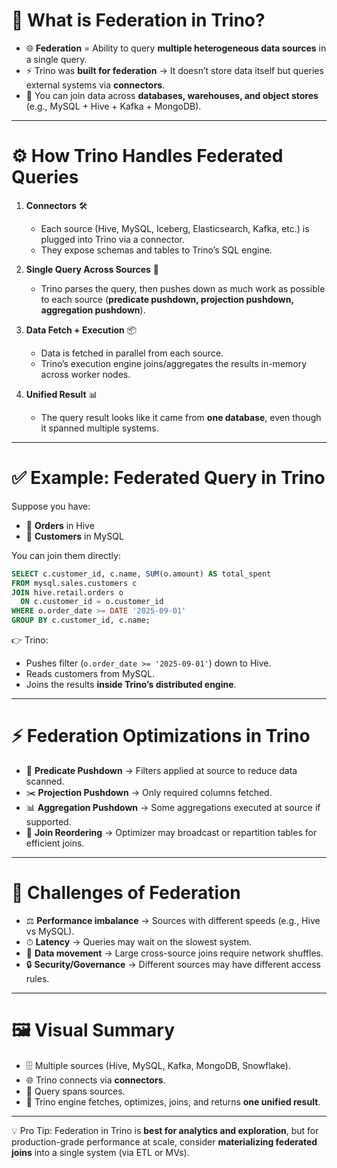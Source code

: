 # 📌 What is Federation in Trino?

* 🌐 **Federation** = Ability to query **multiple heterogeneous data sources** in a single query.
* ⚡ Trino was **built for federation** → It doesn’t store data itself but queries external systems via **connectors**.
* 🔗 You can join data across **databases, warehouses, and object stores** (e.g., MySQL + Hive + Kafka + MongoDB).

---

# ⚙️ How Trino Handles Federated Queries

1. **Connectors** 🛠

   * Each source (Hive, MySQL, Iceberg, Elasticsearch, Kafka, etc.) is plugged into Trino via a connector.
   * They expose schemas and tables to Trino’s SQL engine.

2. **Single Query Across Sources** 🔄

   * Trino parses the query, then pushes down as much work as possible to each source (**predicate pushdown, projection pushdown, aggregation pushdown**).

3. **Data Fetch + Execution** 📦

   * Data is fetched in parallel from each source.
   * Trino’s execution engine joins/aggregates the results in-memory across worker nodes.

4. **Unified Result** 📊

   * The query result looks like it came from **one database**, even though it spanned multiple systems.

---

# ✅ Example: Federated Query in Trino

Suppose you have:

* 🛒 **Orders** in Hive
* 👤 **Customers** in MySQL

You can join them directly:

```sql
SELECT c.customer_id, c.name, SUM(o.amount) AS total_spent
FROM mysql.sales.customers c
JOIN hive.retail.orders o 
  ON c.customer_id = o.customer_id
WHERE o.order_date >= DATE '2025-09-01'
GROUP BY c.customer_id, c.name;
```

👉 Trino:

* Pushes filter (`o.order_date >= '2025-09-01'`) down to Hive.
* Reads customers from MySQL.
* Joins the results **inside Trino’s distributed engine**.

---

# ⚡ Federation Optimizations in Trino

* 🔽 **Predicate Pushdown** → Filters applied at source to reduce data scanned.
* ✂️ **Projection Pushdown** → Only required columns fetched.
* 📊 **Aggregation Pushdown** → Some aggregations executed at source if supported.
* 🚀 **Join Reordering** → Optimizer may broadcast or repartition tables for efficient joins.

---

# 🚫 Challenges of Federation

* ⚖️ **Performance imbalance** → Sources with different speeds (e.g., Hive vs MySQL).
* ⏱ **Latency** → Queries may wait on the slowest system.
* 🔄 **Data movement** → Large cross-source joins require network shuffles.
* 🔒 **Security/Governance** → Different sources may have different access rules.

---

# 🖼️ Visual Summary

* 🗄️ Multiple sources (Hive, MySQL, Kafka, MongoDB, Snowflake).
* 🌐 Trino connects via **connectors**.
* 🔗 Query spans sources.
* 🚀 Trino engine fetches, optimizes, joins, and returns **one unified result**.

---

💡 Pro Tip:
Federation in Trino is **best for analytics and exploration**, but for production-grade performance at scale, consider **materializing federated joins** into a single system (via ETL or MVs).
